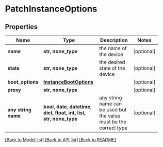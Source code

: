 # PatchInstanceOptions



## Properties
Name | Type | Description | Notes
------------ | ------------- | ------------- | -------------
**name** | **str, none_type** | the name of the device | [optional] 
**state** | **str, none_type** | the desired state of the device | [optional] 
**boot_options** | [**InstanceBootOptions**](InstanceBootOptions.md) |  | [optional] 
**proxy** | **str, none_type** |  | [optional] 
**any string name** | **bool, date, datetime, dict, float, int, list, str, none_type** | any string name can be used but the value must be the correct type | [optional]

[[Back to Model list]](../README.md#documentation-for-models) [[Back to API list]](../README.md#documentation-for-api-endpoints) [[Back to README]](../README.md)


